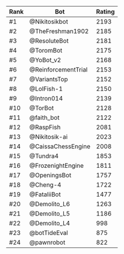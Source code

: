 Rank|Bot|Rating
---|---|---
#1|@Nikitosikbot|2193
#2|@TheFreshman1902|2185
#3|@ResoluteBot|2181
#4|@ToromBot|2175
#5|@YoBot_v2|2168
#6|@ReinforcementTrial|2153
#7|@VariantsTop|2152
#8|@LolFish-1|2150
#9|@Intron014|2139
#10|@TorBot|2128
#11|@faith_bot|2122
#12|@RaspFish|2081
#13|@Nikitosik-ai|2023
#14|@CaissaChessEngine|2008
#15|@Tundra4|1853
#16|@FrozenightEngine|1811
#17|@OpeningsBot|1757
#18|@Cheng-4|1722
#19|@FataliiBot|1477
#20|@Demolito_L6|1263
#21|@Demolito_L5|1186
#22|@Demolito_L4|998
#23|@botTideEval|875
#24|@pawnrobot|822
